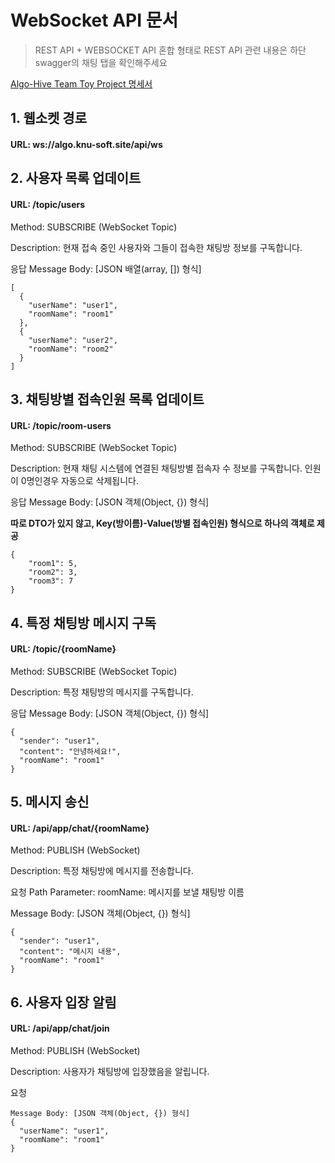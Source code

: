 # WebSocket API 문서
> REST API + WEBSOCKET API 혼합 형태로 REST API 관련 내용은 하단 swagger의 채팅 탭을 확인해주세요

[Algo-Hive Team Toy Project 명세서](http://algo.knu-soft.site/swagger-ui/index.html) 

## 1. 웹소켓 경로
#### URL: ws://algo.knu-soft.site/api/ws

## 2. 사용자 목록 업데이트
#### URL: /topic/users
Method: SUBSCRIBE (WebSocket Topic)

Description: 현재 접속 중인 사용자와 그들이 접속한 채팅방 정보를 구독합니다.

응답
Message Body: [JSON 배열(array, []) 형식]
```
[
  {
    "userName": "user1",
    "roomName": "room1"
  },
  {
    "userName": "user2",
    "roomName": "room2"
  }
]
```

## 3. 채팅방별 접속인원 목록 업데이트
#### URL: /topic/room-users
Method: SUBSCRIBE (WebSocket Topic)

Description: 현재 채팅 시스템에 연결된 채팅방별 접속자 수 정보를 구독합니다. 인원이 0명인경우 자동으로 삭제됩니다.

응답
Message Body: [JSON 객체(Object, {}) 형식] 

**따로 DTO가 있지 않고, Key(방이름)-Value(방별 접속인원) 형식으로 하나의 객체로 제공**

```
{
    "room1": 5,
    "room2": 3,
    "room3": 7
}
```

## 4. 특정 채팅방 메시지 구독
#### URL: /topic/{roomName}

Method: SUBSCRIBE (WebSocket Topic)

Description: 특정 채팅방의 메시지를 구독합니다.

응답
Message Body: [JSON 객체(Object, {}) 형식]
```
{
  "sender": "user1",
  "content": "안녕하세요!",
  "roomName": "room1"
}
```

## 5. 메시지 송신
#### URL: /api/app/chat/{roomName}

Method: PUBLISH (WebSocket)

Description: 특정 채팅방에 메시지를 전송합니다.

요청
Path Parameter:
roomName: 메시지를 보낼 채팅방 이름

Message Body: [JSON 객체(Object, {}) 형식]
```
{
  "sender": "user1",
  "content": "메시지 내용",
  "roomName": "room1"
}
```

## 6. 사용자 입장 알림
#### URL: /api/app/chat/join

Method: PUBLISH (WebSocket)

Description: 사용자가 채팅방에 입장했음을 알립니다.

요청
```
Message Body: [JSON 객체(Object, {}) 형식]
{
  "userName": "user1",
  "roomName": "room1"
}
```

